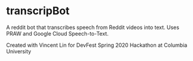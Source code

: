 # transcripBot
A reddit bot that transcribes speech from Reddit videos into text. Uses PRAW and Google Cloud Speech-to-Text.

Created with Vincent Lin for DevFest Spring 2020 Hackathon at Columbia University
